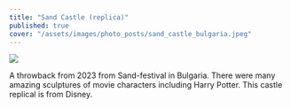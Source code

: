 ```yaml
---
title: "Sand Castle (replica)"
published: true
cover: "/assets/images/photo_posts/sand_castle_bulgaria.jpeg"
---
```


<div class="blog-posts">
    <img src="{{ cover }}" >
</div>

A throwback from 2023 from Sand-festival in Bulgaria. There were many amazing sculptures of movie characters including Harry Potter. This castle replical is from Disney.